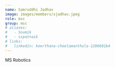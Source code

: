 ```yaml
---
name: Samruddhi Jadhav
image: images/members/sjadhav.jpeg
role: msc 
group: msc
# aliases:
#   - Soumik
#   - sspatnaik
# links:
#   linkedin: keerthana-cheelamanthula-1286601b4
---
```


MS Robotics
